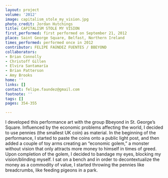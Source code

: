 ```yaml
---
layout: project
volume: '2012'
image: capitalism_stole_my_vision.jpg
photo_credit: Jordan Hutchings
title: CAPITALISM STOLE MY VISION
first_performed: first performed on September 21, 2012
place: Saint George Square, Belfast, Northern Ireland
times_performed: performed once in 2012
contributor: FELIPE FAÚNDEZ FUENTES / BBEYOND
collaborators:
- Brian Connolly
- Christoff Gillen
- Elvira Santamaría
- Brian Patterson
- Amy Brooks
home: ''
links: []
contact: felipe.faundez@gmail.com
footnote: ''
tags: []
pages: 354-355

---
```


I developed this performance art with the group Bbeyond in St. George’s Square. Influenced by the economic problems affecting the world, I decided to use pennies (the smallest UK coin) as material. In the beginning of the performance, I started to paste the coins onto a public light post, and then added a couple of toy arms creating an “economic golem,” a monster without vision that only attracts more money to himself in times of greed. Upon completion of the golem, I decided to bandage my eyes, blocking my vision/blinding myself. I sat on a bench and in order to decontextualize the money as a commodity of value, I started throwing the pennies like breadcrumbs, like feeding pigeons in a park.
